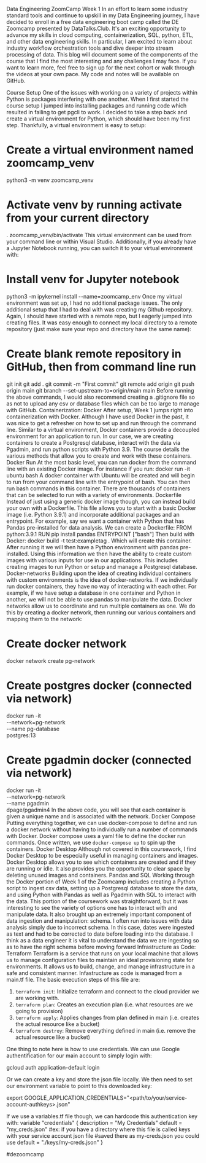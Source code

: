 Data Engineering ZoomCamp Week 1
In an effort to learn some industry standard tools and continue to upskill in my Data Engineering journey, I have decided to enroll in a free data engineering boot camp called the DE Zoomcamp presented by DataTalks.Club. It's an exciting opportunity to advance my skills in cloud computing, containerization, SQL, python, ETL, and other data engineering skills. In particular, I am excited to learn about industry workflow orchestration tools and dive deeper into stream processing of data. This blog will document some of the components of the course that I find the most interesting and any challenges I may face. If you want to learn more, feel free to sign up for the next cohort or walk through the videos at your own pace. My code and notes will be available on GitHub.

Course Setup
One of the issues with working on a variety of projects within Python is packages interfering with one another. When I first started the course setup I jumped into installing packages and running code which resulted in failing to get pgcli to work. I decided to take a step back and create a virtual environment for Python, which should have been my first step. Thankfully, a virtual environment is easy to setup:
# Create a virtual environment named zoomcamp_venv
python3 -m venv zoomcamp_venv
# Activate venv by running activate from your current directory
. zoomcamp_venv/bin/activate
This virtual environment can be used from your command line or within Visual Studio. Additionally, if you already have a Jupyter Notebook running, you can switch it to your virtual environment with:
# Install venv for Jupyter notebook
python3 -m ipykernel install --name=zoomcamp_env
Once my virtual environment was set up, I had no additional package issues. The only additional setup that I had to deal with was creating my Github repository. Again, I should have started with a remote repo, but I eagerly jumped into creating files. It was easy enough to connect my local directory to a remote repository (just make sure your repo and directory have the same name):
# Create blank remote repository in GitHub, then from command line run
git init
git add .
git commit -m "First commit"
git remote add origin <remote url>
git push origin main
git branch --set-upstream-to=origin/main main
Before running the above commands, I would also recommend creating a .gitignore file so as not to upload any csv or database files which can be too large to manage with GitHub.
Containerization: Docker
After setup, Week 1 jumps right into containerization with Docker. Although I have used Docker in the past, it was nice to get a refresher on how to set up and run through the command line. Similar to a virtual environment, Docker containers provide a decoupled environment for an application to run. In our case, we are creating containers to create a Postgresql database, interact with the data via Pgadmin, and run python scripts with Python 3.9. The course details the various methods that allow you to create and work with these containers.
Docker Run
At the most basic level, you can run docker from the command line with an existing Docker image. For instance if you run:
docker run -it ubuntu bash
A docker container with Ubuntu will be created and will begin to run from your command line with the entrypoint of bash. You can then run bash commands in this container. There are thousands of containers that can be selected to run with a variety of environments.
Dockerfile
Instead of just using a generic docker image though, you can instead build your own with a Dockerfile. This file allows you to start with a basic Docker image (i.e. Python 3.9.1) and incorporate additional packages and an entrypoint. For example, say we want a container with Python that has Pandas pre-installed for data analysis. We can create a Dockerfile:
FROM python:3.9.1
RUN pip install pandas
ENTRYPOINT ["bash"]
Then build with Docker:
docker build -t test:exampletag .
Which will create this container. After running it we will then have a Python environment with pandas pre-installed. Using this information we then have the ability to create custom images with various inputs for use in our applications. This includes creating images to run Python or setup and manage a Postgresql database.
Docker-networks
Building upon the idea of creating individual containers with custom environments is the idea of docker-networks. If we individually run docker containers, they have no way of interacting with each other. For example, if we have setup a database in one container and Python in another, we will not be able to use pandas to manipulate the data. Docker networks allow us to coordinate and run multiple containers as one. We do this by creating a docker network, then running our various containers and mapping them to the network:
# Create docker network
docker network create pg-network

# Create postgres docker (connected via network)
docker run -it \
    --network=pg-network \
    --name pg-database \
    postgres:13

# Create pgadmin docker (connected via network)
docker run -it \
    --network=pg-network \
    --name pgadmin \
    dpage/pgadmin4
In the above code, you will see that each container is given a unique name and is associated with the network.
Docker Compose
Putting everything together, we can use docker-compose to define and run a docker network without having to individually run a number of commands with Docker. Docker compose uses a yaml file to define the docker run commands. Once written, we use `docker-compose up` to spin up the containers.
Docker Desktop
Although not covered in this coursework, I find Docker Desktop to be especially useful in managing containers and images. Docker Desktop allows you to see which containers are created and if they are running or idle. It also provides you the opportunity to clear space by deleting unused images and containers.
Pandas and SQL
Working through the Docker portion of Week 1 of the Zoomcamp includes creating a Python script to ingest csv data, setting up a Postgresql database to store the data, and using Python with Pandas as well as Pgadmin with SQL to interact with the data. This portion of the coursework was straightforward, but it was interesting to see the variety of options one has to interact with and manipulate data. It also brought up an extremely important component of data ingestion and manipulation: schema. I often run into issues with data analysis simply due to incorrect schema. In this case, dates were ingested as text and had to be corrected to date before loading into the database. I think as a data engineer it is vital to understand the data we are ingesting so as to have the right schema before moving forward
Infrastructure as Code: Terraform
Terraform is a service that runs on your local machine that allows us to manage configuration files to maintain an ideal provisioning state for environments. It allows us to build, change, and manage infrastructure in a safe and consistent manner. Infastructure as code is managed from a main.tf file. The basic execution steps of this file are:

1. `terraform init`: Initialize terraform and connect to the cloud provider we are working with.
2. `terraform plan`: Creates an execution plan (i.e. what resources are we going to provision)
3. `terraform apply`: Applies changes from plan defined in main (i.e. creates the actual resource like a bucket)
4. `terraform destroy`: Remove everything defined in main (i.e. remove the actual resource like a bucket)

One thing to note here is how to use credentials. We can use Google authentification for our main account to simply login with:

gcloud auth application-default login

Or we can create a key and store the json file locally. We then need to set our environment variable to point to this downloaded key:

export GOOGLE_APPLICATION_CREDENTIALS="<path/to/your/service-account-authkeys>.json"

If we use a variables.tf file though, we can hardcode this authentication key with:
variable "credentials" {
  description = "My Credentials"
  default     = "my_creds.json"
  #ex: if you have a directory where this file is called keys with your service account json file
  #saved there as my-creds.json you could use default = "./keys/my-creds.json"
}

#dezoomcamp